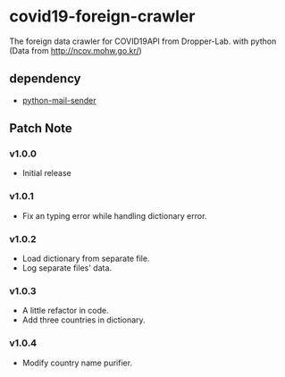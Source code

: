 # covid19-foreign-crawler
The foreign data crawler for COVID19API from Dropper-Lab. with python (Data from http://ncov.mohw.go.kr/)

## dependency
- [python-mail-sender](https://github.com/Dropper-Lab/python-mail-sender)

## Patch Note

### v1.0.0
- Initial release

### v1.0.1
- Fix an typing error while handling dictionary error.

### v1.0.2
- Load dictionary from separate file.
- Log separate files' data.

### v1.0.3
- A little refactor in code.
- Add three countries in dictionary.

### v1.0.4
- Modify country name purifier.
